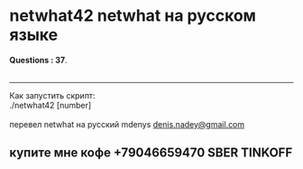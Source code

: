 # netwhat42 netwhat на русском языке

**Questions : 37**.<br/><br/>

---------------------------------------------------------------------------------

Как запустить скрипт: <br/>
./netwhat42 [number]<br/><br/>
перевел netwhat на русский mdenys denis.nadey@gmail.com

 купите мне кофе +79046659470 SBER TINKOFF
---------------------------------------------------------------------------------
